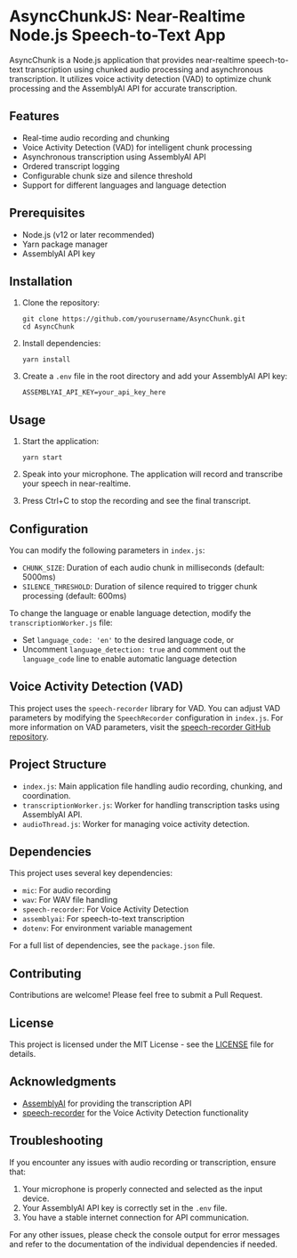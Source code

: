 # AsyncChunkJS: Near-Realtime Node.js Speech-to-Text App

AsyncChunk is a Node.js application that provides near-realtime speech-to-text transcription using chunked audio processing and asynchronous transcription. It utilizes voice activity detection (VAD) to optimize chunk processing and the AssemblyAI API for accurate transcription.

## Features

- Real-time audio recording and chunking
- Voice Activity Detection (VAD) for intelligent chunk processing
- Asynchronous transcription using AssemblyAI API
- Ordered transcript logging
- Configurable chunk size and silence threshold
- Support for different languages and language detection

## Prerequisites

- Node.js (v12 or later recommended)
- Yarn package manager
- AssemblyAI API key

## Installation

1. Clone the repository:
   ```
   git clone https://github.com/yourusername/AsyncChunk.git
   cd AsyncChunk
   ```

2. Install dependencies:
   ```
   yarn install
   ```

3. Create a `.env` file in the root directory and add your AssemblyAI API key:
   ```
   ASSEMBLYAI_API_KEY=your_api_key_here
   ```

## Usage

1. Start the application:
   ```
   yarn start
   ```

2. Speak into your microphone. The application will record and transcribe your speech in near-realtime.

3. Press Ctrl+C to stop the recording and see the final transcript.

## Configuration

You can modify the following parameters in `index.js`:

- `CHUNK_SIZE`: Duration of each audio chunk in milliseconds (default: 5000ms)
- `SILENCE_THRESHOLD`: Duration of silence required to trigger chunk processing (default: 600ms)

To change the language or enable language detection, modify the `transcriptionWorker.js` file:

- Set `language_code: 'en'` to the desired language code, or
- Uncomment `language_detection: true` and comment out the `language_code` line to enable automatic language detection

## Voice Activity Detection (VAD)

This project uses the `speech-recorder` library for VAD. You can adjust VAD parameters by modifying the `SpeechRecorder` configuration in `index.js`. For more information on VAD parameters, visit the [speech-recorder GitHub repository](https://github.com/serenadeai/speech-recorder/tree/master).

## Project Structure

- `index.js`: Main application file handling audio recording, chunking, and coordination.
- `transcriptionWorker.js`: Worker for handling transcription tasks using AssemblyAI API.
- `audioThread.js`: Worker for managing voice activity detection.

## Dependencies

This project uses several key dependencies:

- `mic`: For audio recording
- `wav`: For WAV file handling
- `speech-recorder`: For Voice Activity Detection
- `assemblyai`: For speech-to-text transcription
- `dotenv`: For environment variable management

For a full list of dependencies, see the `package.json` file.

## Contributing

Contributions are welcome! Please feel free to submit a Pull Request.

## License

This project is licensed under the MIT License - see the [LICENSE](LICENSE) file for details.

## Acknowledgments

- [AssemblyAI](https://www.assemblyai.com/) for providing the transcription API
- [speech-recorder](https://github.com/serenadeai/speech-recorder) for the Voice Activity Detection functionality

## Troubleshooting

If you encounter any issues with audio recording or transcription, ensure that:

1. Your microphone is properly connected and selected as the input device.
2. Your AssemblyAI API key is correctly set in the `.env` file.
3. You have a stable internet connection for API communication.

For any other issues, please check the console output for error messages and refer to the documentation of the individual dependencies if needed.
